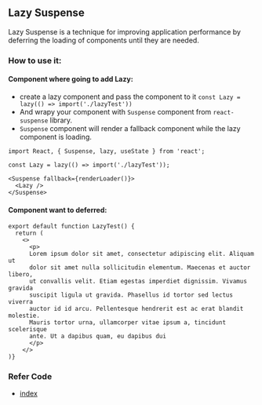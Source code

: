 ## Lazy Suspense

Lazy Suspense is a technique for improving application performance by deferring the loading of components until they are needed.

### How to use it:

#### Component where going to add Lazy:
- create a lazy component and pass the component to it `const Lazy = lazy(() => import('./lazyTest'))`
- And wrapy your component with `Suspense` component from `react-suspense` library.
- `Suspense` component will render a fallback component while the lazy component is loading.

```
import React, { Suspense, lazy, useState } from 'react';

const Lazy = lazy(() => import('./lazyTest'));

<Suspense fallback={renderLoader()}>
  <Lazy />
</Suspense>
```
#### Component want to deferred:

```
export default function LazyTest() {
  return (
    <>
      <p>
      Lorem ipsum dolor sit amet, consectetur adipiscing elit. Aliquam ut
      dolor sit amet nulla sollicitudin elementum. Maecenas et auctor libero,
      ut convallis velit. Etiam egestas imperdiet dignissim. Vivamus gravida
      suscipit ligula ut gravida. Phasellus id tortor sed lectus viverra
      auctor id id arcu. Pellentesque hendrerit est ac erat blandit molestie.
      Mauris tortor urna, ullamcorper vitae ipsum a, tincidunt scelerisque
      ante. Ut a dapibus quam, eu dapibus dui
      </p>
    </>
)}
```

### Refer Code
- [index](index.jsx)
